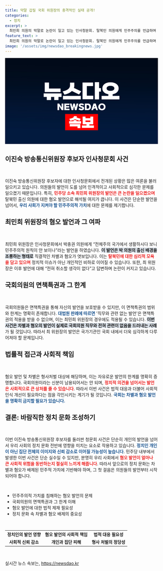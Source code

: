 ```yaml
---
title: 막말 갑질 국회 위원장의 충격적인 실태 공개!
categories:
  - 정치
excerpt: >
  최민희 의원의 막말로 논란이 일고 있는 인사청문회. 탈북민 의원에게 민주주의를 언급하며 저열한 혐오 발언을 쏟아낸 최 의원의 추태, 사과에도 불구하고 여전히 논란은 진행 중이다. 차별과 갑질의 이면을 드러낸 이번 사건, 과연 국회의 면책특권은 방패가 될 수 있을까?
feature_text: >
  최민희 의원의 막말로 논란이 일고 있는 인사청문회. 탈북민 의원에게 민주주의를 언급하며 저열한 혐오 발언을 쏟아낸 최 의원의 추태, 사과에도 불구하고 여전히 논란은 진행 중이다. 차별과 갑질의 이면을 드러낸 이번 사건, 과연 국회의 면책특권은 방패가 될 수 있을까?
image: '/assets/img/newsdao_breakingnews.jpg'
---
```


<p><img src="/assets/img/newsdao_breakingnews.jpg" alt="cryptoinkorea 속보" /></p>

<h2 data-ke-size="size26">이진숙 방송통신위원장 후보자 인사청문회 사건</h2>

<p data-ke-size="size16">&nbsp;</p>

<p>이진숙 방송통신위원장 후보자에 대한 인사청문회에서 전개된 상황은 많은 여론을 불러일으키고 있습니다. 의원들의 발언이 도를 넘어 인격적이고 사회적으로 심각한 문제를 일으켰기 때문입니다. 특히, <b><span style="color: #ee2323;">민주당 소속 최민희 위원장의 발언은 큰 논란을 일으켰으며</span></b> 탈북민 출신 의원에 대한 혐오 발언으로 해석될 여지가 큽니다. 이 사건은 단순한 발언을 넘어서, <b><span style="color: #1a5490;">우리 사회가 지켜야 할 민주주의적 가치</span></b>에 대한 문제를 제기합니다. </p>

<h2 data-ke-size="size26">최민희 위원장의 혐오 발언과 그 여파</h2>

<p data-ke-size="size16">&nbsp;</p>

<p>최민희 위원장은 인사청문회에서 박충권 의원에게 “전체주의 국가에서 생활하시다 보니 민주주의적 원칙이 안 보이나”라는 발언을 하였습니다. <b><span style="background-color: #21538527;">이 발언은 박 의원의 출신 배경을 조롱하는 형태로</span></b> 직결적인 차별과 혐오가 엿보입니다. 이는 <b><span style="color: #ee2323;">탈북민에 대한 심리적 모욕을 담고 있으며</span></b> 정치적 이슈가 아닌 개인적인 비하로 이어질 수 있습니다. 또한, 최 위원장은 이후 발언에 대해 “전혀 취소할 생각이 없다”고 답변하며 논란이 커지고 있습니다.</p>

<h2 data-ke-size="size26">국회의원의 면책특권과 그 한계</h2>

<p data-ke-size="size16">&nbsp;</p>

<p>국회의원들은 면책특권을 통해 자신의 발언을 보호받을 수 있지만, 이 면책특권의 범위와 한계는 명확히 존재합니다. <b><span style="color: #1a5490;">대법원 판례에 따르면</span></b> '직무와 관련 없는 발언'은 면책특권의 적용을 받을 수 없으며, 이는 최민희 위원장의 경우에도 적용될 수 있습니다. <b><span style="background-color: #21538527;">이번 사건은 차별과 혐오의 발언이 실제로 국회의원 직무와 전혀 관련이 없음을 드러내는 사례</span></b>가 될 것입니다. 따라서 최 위원장의 발언은 국가기관인 국회 내에서 더욱 심각하게 다루어져야 할 문제입니다.</p>

<h2 data-ke-size="size26">법률적 접근과 사회적 책임</h2>

<p data-ke-size="size16">&nbsp;</p>

<p>혐오 발언 및 차별은 형사처벌 대상에 해당하며, 이는 자유로운 발언의 한계를 명확히 증명합니다. 국회의원이라는 신분이 남용되어서는 안 되며, <b><span style="color: #ee2323;">정치적 의견을 넘어서는 발언은 사회적으로 큰 상처를 줄 수 있습니다</span></b>. 따라서 이번 사건은 법적 대응과 더불어 사회적 인식 개선이 필요하다는 점을 각인시키는 계기가 될 것입니다. <b><span style="color: #1a5490;">국회는 차별과 혐오 발언을 명확히 금지할 필요가 있습니다.</span></b></p>

<h2 data-ke-size="size26">결론: 바람직한 정치 문화 조성하기</h2>

<p data-ke-size="size16">&nbsp;</p>

<p>이번 이진숙 방송통신위원장 후보자를 둘러싼 청문회 사건은 단순히 개인의 발언을 넘어서 우리 사회의 정치 문화 전반에 영향을 미치는 요소로 작용하고 있습니다. <b><span style="color: #1a5490;">정치인 개인이 아닌 집단 전체의 이미지와 신뢰 감소로 이어질 가능성이 높습니다</span></b>. 민주당 내부에서 발생한 이번 사건은 단순 실수일 수 있지만, 분명히 우리 사회에서 <b><span style="color: #ee2323;">혐오 발언이 얼마나 큰 사회적 위험을 동반하는지 절실히 느끼게 해줍니다</span></b>. 따라서 앞으로의 정치 문화는 차별과 혐오가 배제된 민주적 가치에 기반해야 하며, 그 첫 걸음은 의원들의 발언부터 시작되어야 합니다.</p>

<p data-ke-size="size16">&nbsp;</p>

<ul>
    <li>민주주의적 가치를 침해하는 혐오 발언의 문제</li>
    <li>국회의원의 면책특권과 그 한계 이해</li>
    <li>혐오 발언에 대한 법적 제재 필요성</li>
    <li>정치 문화 속 차별과 혐오 배제의 중요성</li>
</ul>

<p data-ke-size="size16">&nbsp;</p>

<table style="width: 100%;">
    <tr>
        <td style="text-align: center; height: 17px;"><b>정치인의 발언 영향</b></td>
        <td style="text-align: center; height: 17px;"><b>혐오 발언의 사회적 책임</b></td>
        <td style="text-align: center; height: 17px;"><b>법적 대응 필요성</b></td>
    </tr>
    <tr>
        <td style="text-align: center; height: 17px;"><b>사회적 신뢰 감소</b></td>
        <td style="text-align: center; height: 17px;"><b>개인과 집단 피해</b></td>
        <td style="text-align: center; height: 17px;"><b>형사 처벌의 정당성</b></td>
    </tr>
</table>

<p data-ke-size="size16">&nbsp;</p>
실시간 뉴스 속보는, <a href="https://newsdao.kr" rel="dofollow">https://newsdao.kr</a>


